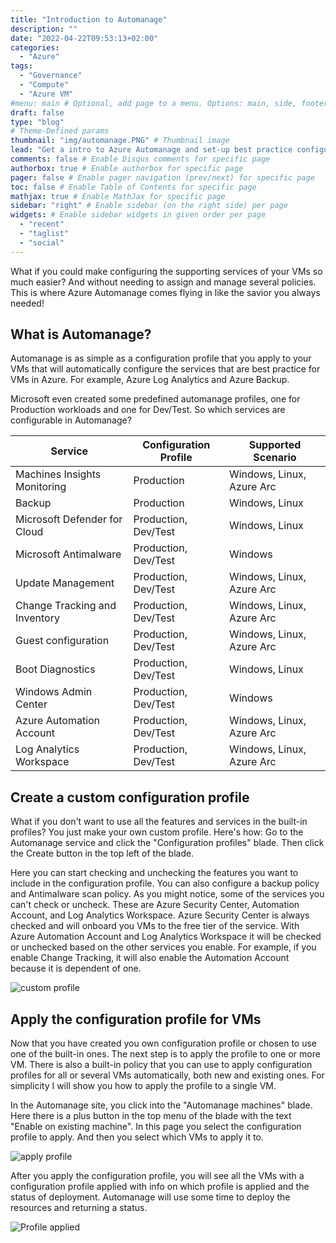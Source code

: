 ```yaml
---
title: "Introduction to Automanage"
description: ""
date: "2022-04-22T09:53:13+02:00"
categories:
  - "Azure"
tags:
  - "Governance"
  - "Compute"
  - "Azure VM"
#menu: main # Optional, add page to a menu. Options: main, side, footer
draft: false
type: "blog"
# Theme-Defined params
thumbnail: "img/automanage.PNG" # Thumbnail image
lead: "Get a intro to Azure Automanage and set-up best practice configuration for you new and existing VMs." # Lead text
comments: false # Enable Disqus comments for specific page
authorbox: true # Enable authorbox for specific page
pager: false # Enable pager navigation (prev/next) for specific page
toc: false # Enable Table of Contents for specific page
mathjax: true # Enable MathJax for specific page
sidebar: "right" # Enable sidebar (on the right side) per page
widgets: # Enable sidebar widgets in given order per page
  - "recent"
  - "taglist"
  - "social"
---
```


What if you could make configuring the supporting services of your VMs so much easier? And without needing to assign and manage several policies. This is where Azure Automanage comes flying in like the savior you always needed!

## What is Automanage?

Automanage is as simple as a configuration profile that you apply to your VMs that will automatically configure the services that are best practice for VMs in Azure. For example, Azure Log Analytics and Azure Backup.

Microsoft even created some predefined automanage profiles, one for Production workloads and one for Dev/Test. So which services are configurable in Automanage?

| Service                       | Configuration Profile | Supported Scenario        |
|-------------------------------|-----------------------|---------------------------|
| Machines Insights Monitoring  | Production            | Windows, Linux, Azure Arc |
| Backup                        | Production            | Windows, Linux            |
| Microsoft Defender for Cloud  | Production, Dev/Test  | Windows, Linux            |
| Microsoft Antimalware         | Production, Dev/Test  | Windows                   |
| Update Management             | Production, Dev/Test  | Windows, Linux, Azure Arc |
| Change Tracking and Inventory | Production, Dev/Test  | Windows, Linux, Azure Arc |
| Guest configuration           | Production, Dev/Test  | Windows, Linux, Azure Arc |
| Boot Diagnostics              | Production, Dev/Test  | Windows, Linux            |
| Windows Admin Center          | Production, Dev/Test  | Windows                   |
| Azure Automation Account      | Production, Dev/Test  | Windows, Linux, Azure Arc |
| Log Analytics Workspace       | Production, Dev/Test  | Windows, Linux, Azure Arc |

## Create a custom configuration profile

What if you don't want to use all the features and services in the built-in profiles? You just make your own custom profile. Here's how: Go to the Automanage service and click the "Configuration profiles" blade. Then click the Create button in the top left of the blade.

Here you can start checking and unchecking the features you want to include in the configuration profile. You can also configure a backup policy and Antimalware scan policy. As you might notice, some of the services you can't check or uncheck. These are Azure Security Center, Automation Account, and Log Analytics Workspace. Azure Security Center is always checked and will onboard you VMs to the free tier of the service. With Azure Automation Account and Log Analytics Workspace it will be checked or unchecked based on the other services you enable. For example, if you enable Change Tracking, it will also enable the Automation Account because it is dependent of one.

![custom profile](/img/Custom-Profile.PNG)

## Apply the configuration profile for VMs

Now that you have created you own configuration profile or chosen to use one of the built-in ones. The next step is to apply the profile to one or more VM. There is also a built-in policy that you can use to apply configuration profiles for all or several VMs automatically, both new and existing ones. For simplicity I will show you how to apply the profile to a single VM.

In the Automanage site, you click into the "Automanage machines" blade. Here there is a plus button in the top menu of the blade with the text "Enable on existing machine". In this page you select the configuration profile to apply. And then you select which VMs to apply it to.

![apply profile](/img/automanage-apply-profile.PNG)

After you apply the configuration profile, you will see all the VMs with a configuration profile applied with info on which profile is applied and the status of deployment. Automanage will use some time to deploy the resources and returning a status.

![Profile applied](/img/automanage-applied.PNG)